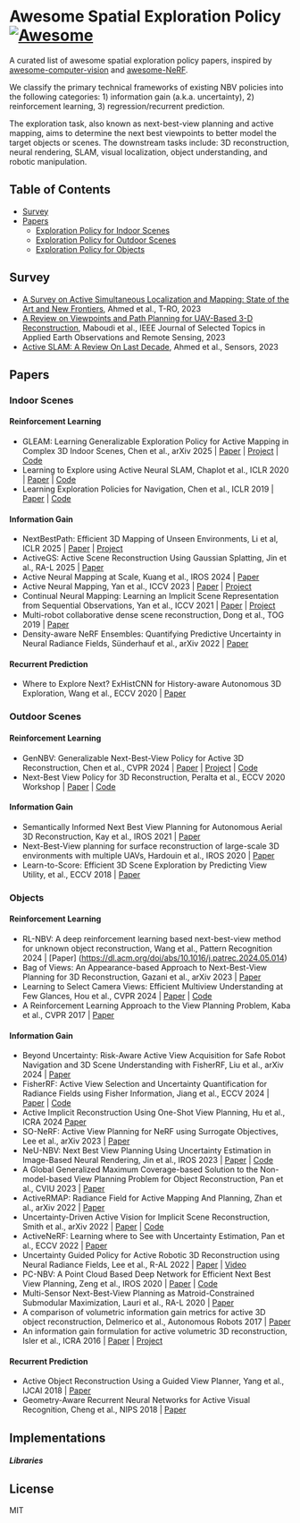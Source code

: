# Awesome Spatial Exploration Policy [![Awesome](https://cdn.rawgit.com/sindresorhus/awesome/d7305f38d29fed78fa85652e3a63e154dd8e8829/media/badge.svg)](https://github.com/sindresorhus/awesome)
A curated list of awesome spatial exploration policy papers, inspired by [awesome-computer-vision](https://github.com/jbhuang0604/awesome-computer-vision) and [awesome-NeRF](https://github.com/awesome-NeRF/awesome-NeRF).

We classify the primary technical frameworks of existing NBV policies into the following categories: 1) information gain (a.k.a. uncertainty), 2) reinforcement learning, 3) regression/recurrent prediction.

The exploration task, also known as next-best-view planning and active mapping, aims to determine the next best viewpoints to better model the target objects or scenes. The downstream tasks include: 3D reconstruction, neural rendering, SLAM, visual localization, object understanding, and robotic manipulation.


## Table of Contents

- [Survey](#survey)
- [Papers](#papers)
  - [Exploration Policy for Indoor Scenes](#indoor-scenes)
  - [Exploration Policy for Outdoor Scenes](#outdoor-scenes)
  - [Exploration Policy for Objects](#objects)
  <!-- - [Information Gain-based](#information-gain) -->
  <!-- - [Reinforcement Learning-based](#reinforcement-learning) -->

<!-- - [](),  et al., ICRA 2016-->


## Survey
- [A Survey on Active Simultaneous Localization and Mapping: State of the Art and New Frontiers](https://ieeexplore.ieee.org/abstract/document/10075065?casa_token=2C8evIgOOiMAAAAA:FAPNd2PC5v8QMh1SV25jHtyGzvhYVInMiJokq1c0lTg_D0PGFOKOHY0Khtt_at0gZSwgCSvggoo), Ahmed et al., T-RO, 2023
- [A Review on Viewpoints and Path Planning for UAV-Based 3-D Reconstruction](https://ieeexplore.ieee.org/abstract/document/10124957), Maboudi et al., IEEE Journal of Selected Topics in Applied Earth Observations and Remote Sensing, 2023
- [Active SLAM: A Review On Last Decade](https://arxiv.org/abs/2212.11654), Ahmed et al., Sensors, 2023



## Papers

<!-- <details open> -->
<!-- <summary>Indoor Scenes</summary> -->
### Indoor Scenes

#### Reinforcement Learning
- GLEAM: Learning Generalizable Exploration Policy for Active Mapping in Complex 3D Indoor Scenes, Chen et al., arXiv 2025 | [Paper](https://arxiv.org/abs/2505.20294) | [Project](https://xiao-chen.tech/gleam/) | [Code](https://github.com/zjwzcx/GLEAM)
- Learning to Explore using Active Neural SLAM, Chaplot et al., ICLR 2020 | [Paper](https://arxiv.org/abs/2004.05155) | [Code](https://github.com/devendrachaplot/Neural-SLAM)
- Learning Exploration Policies for Navigation, Chen et al., ICLR 2019 | [Paper](https://arxiv.org/abs/1903.01959) | [Code](https://github.com/taochenshh/exp4nav)


#### Information Gain
- NextBestPath: Efficient 3D Mapping of Unseen Environments, Li et al, ICLR 2025 | [Paper](https://arxiv.org/abs/2502.05378) | [Project](https://shiyao-li.github.io/nbp/)
- ActiveGS: Active Scene Reconstruction Using Gaussian Splatting, Jin et al., RA-L 2025 | [Paper](https://arxiv.org/abs/2412.17769)
- Active Neural Mapping at Scale, Kuang et al., IROS 2024 | [Paper](https://arxiv.org/abs/2409.20276)
- Active Neural Mapping, Yan et al., ICCV 2023 | [Paper](https://arxiv.org/abs/2308.16246) | [Project](https://zikeyan.github.io/active-INR/index.html)
- Continual Neural Mapping: Learning an Implicit Scene Representation from Sequential Observations, Yan et al., ICCV 2021 | [Paper](https://zikeyan.github.io/continual-INR/index.html) | [Project](https://zikeyan.github.io/continual-INR/index.html)
- Multi-robot collaborative dense scene reconstruction, Dong et al., TOG 2019 | [Paper](https://dl.acm.org/doi/10.1145/3306346.3322942)
- Density-aware NeRF Ensembles: Quantifying Predictive Uncertainty in Neural Radiance Fields, Sünderhauf et al., arXiv 2022 | [Paper](https://arxiv.org/abs/2209.08718)




#### Recurrent Prediction
- Where to Explore Next? ExHistCNN for History-aware Autonomous 3D Exploration, Wang et al., ECCV 2020 | [Paper](https://arxiv.org/abs/2011.14669)

<!-- </details> -->



<!-- <details open> -->
<!-- <summary>Outdoor Scenes</summary> -->
### Outdoor Scenes

#### Reinforcement Learning
- GenNBV: Generalizable Next-Best-View Policy for Active 3D Reconstruction, Chen et al., CVPR 2024 | [Paper](https://arxiv.org/abs/2402.16174) | [Project](https://gennbv.tech/) | [Code](https://github.com/zjwzcx/GenNBV)
- Next-Best View Policy for 3D Reconstruction, Peralta et al., ECCV 2020 Workshop | [Paper](https://arxiv.org/abs/2008.12664) | [Code](https://github.com/darylperalta/ScanRL)

#### Information Gain
- Semantically Informed Next Best View Planning for Autonomous Aerial 3D Reconstruction, Kay et al., IROS 2021 | [Paper](https://ieeexplore.ieee.org/document/9636352)
- Next-Best-View planning for surface reconstruction of large-scale 3D environments with multiple UAVs, Hardouin et al., IROS 2020 | [Paper](https://ieeexplore.ieee.org/document/9340897)
- Learn-to-Score: Efficient 3D Scene Exploration by Predicting View Utility,  et al., ECCV 2018 | [Paper](https://arxiv.org/abs/1806.10354)

<!-- #### Recurrent Prediction
- [](),  et al., arXiv 2018 -->

<!-- </details> -->



<!-- <details open> -->
<!-- <summary>Objects</summary> -->

### Objects

#### Reinforcement Learning
- RL-NBV: A deep reinforcement learning based next-best-view method for unknown object reconstruction, Wang et al., Pattern Recognition 2024 | [Paper] (https://dl.acm.org/doi/abs/10.1016/j.patrec.2024.05.014)
- Bag of Views: An Appearance-based Approach to Next-Best-View Planning for 3D Reconstruction, Gazani et al., arXiv 2023 | [Paper](https://www.researchgate.net/publication/372313638_Bag_of_Views_An_Appearance-based_Approach_to_Next-Best-View_Planning_for_3D_Reconstruction)
- Learning to Select Camera Views: Efficient Multiview Understanding at Few Glances, Hou et al., CVPR 2024 | [Paper](https://arxiv.org/abs/2303.06145) | [Code](https://github.com/hou-yz/MVSelect)
- A Reinforcement Learning Approach to the View Planning Problem, Kaba et al., CVPR 2017 | [Paper](https://arxiv.org/abs/1610.06204)


#### Information Gain
- Beyond Uncertainty: Risk-Aware Active View Acquisition for Safe Robot Navigation and 3D Scene Understanding with FisherRF, Liu et al., arXiv 2024 | [Paper](https://arxiv.org/abs/2403.11396)
- FisherRF: Active View Selection and Uncertainty Quantification for Radiance Fields using Fisher Information, Jiang et al., ECCV 2024 | [Paper](https://arxiv.org/abs/2311.17874) | [Code](https://github.com/JiangWenPL/FisherRF)
- Active Implicit Reconstruction Using One-Shot View Planning, Hu et al., ICRA 2024 [Paper](https://arxiv.org/abs/2310.00685)
- SO-NeRF: Active View Planning for NeRF using Surrogate Objectives, Lee et al., arXiv 2023 | [Paper](https://arxiv.org/abs/2312.03266)
- NeU-NBV: Next Best View Planning Using Uncertainty Estimation in Image-Based Neural Rendering, Jin et al., IROS 2023 | [Paper](https://arxiv.org/abs/2303.01284) | [Code](https://github.com/dmar-bonn/neu-nbv)
- A Global Generalized Maximum Coverage-based Solution to the Non-model-based View Planning Problem for Object Reconstruction, Pan et al., CVIU 2023 | [Paper](https://dl.acm.org/doi/10.1016/j.cviu.2022.103585)
- ActiveRMAP: Radiance Field for Active Mapping And Planning, Zhan et al., arXiv 2022 | [Paper](https://arxiv.org/abs/2211.12656)
- Uncertainty-Driven Active Vision for Implicit Scene Reconstruction, Smith et al., arXiv 2022 | [Paper](https://arxiv.org/abs/2210.00978) | [Code](https://github.com/facebookresearch/Uncertainty-Driven-Active-Vision)
- ActiveNeRF: Learning where to See with Uncertainty Estimation, Pan et al., ECCV 2022 | [Paper](https://arxiv.org/abs/2209.08546)
- Uncertainty Guided Policy for Active Robotic 3D Reconstruction using Neural Radiance Fields, Lee et al., R-AL 2022 | [Paper](https://arxiv.org/abs/2209.08409) | [Video](https://www.youtube.com/watch?v=o__VGNqt2ok&ab_channel=SuryanshKumar)
- PC-NBV: A Point Cloud Based Deep Network for Efficient Next Best View Planning, Zeng et al., IROS 2020 | [Paper](https://ieeexplore.ieee.org/document/9340916) | [Code](https://github.com/Surean233/PC-NBV)
- Multi-Sensor Next-Best-View Planning as Matroid-Constrained Submodular Maximization, Lauri et al., RA-L 2020 | [Paper](https://arxiv.org/abs/2007.02084)
- A comparison of volumetric information gain metrics for active 3D object reconstruction, Delmerico et al., Autonomous Robots 2017 | [Paper](https://www.researchgate.net/publication/316362928_A_comparison_of_volumetric_information_gain_metrics_for_active_3D_object_reconstruction)
- An information gain formulation for active volumetric 3D reconstruction, Isler et al., ICRA 2016 | [Paper](https://ieeexplore.ieee.org/document/7487527) | [Project](https://cseweb.ucsd.edu/~viscomp/projects/NeuralTransmittance/index.html)


#### Recurrent Prediction
- Active Object Reconstruction Using a Guided View Planner, Yang et al., IJCAI 2018 | [Paper](https://dl.acm.org/doi/abs/10.5555/3304652.3304699)
- Geometry-Aware Recurrent Neural Networks for Active Visual Recognition, Cheng et al., NIPS 2018 | [Paper](https://arxiv.org/abs/1811.01292)

<!-- </details> -->




## Implementations
##### Libraries
<!-- - [Visu3d](https://github.com/google-research/visu3d), [@google](https://github.com/google-research), 2022 -->

## License
MIT
